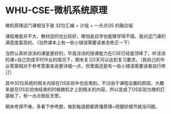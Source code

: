 # WHU-CSE-微机系统原理
微机原理这门课相当于是 32位汇编 + 计组 + 一点点OS 的融合版

课程难度并不大，教材选的也比较好，哪怕是自学也能够学得不错。我对这门课的满意度蛮高的。（当然课本上有一些小错误需要读者去修正一下）

当然认真听涂涂的课是更好的，毕竟涂涂的授课能力在CSE已经是顶峰了。听涂涂的课+自己完成平时作业的情况下，期末复习2天可以达到复习要求。（我自己的作业答案相对于参考答案来说更详细一点，但里面还是有一些小错误需要读者自行修订）

其中32位系统的相关内容在OS实验中也会用到，不过由于课程设置的原因，大概率是在OS实验快结束的时候微机才上到相关的内容，所以变成了OS实验为微机打基础了，有一点点倒反天罡。

期末考得不难，多看下参考题，做到每道题都弄懂原理+把握好细节就没问题。

